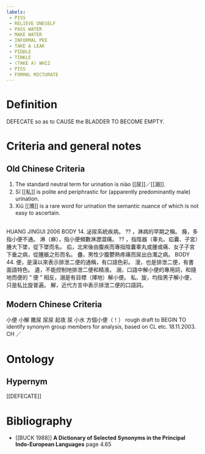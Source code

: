 ```yaml
---
labels: 
 - PISS
 - RELIEVE ONESELF
 - PASS WATER
 - MAKE WATER
 - INFORMAL PEE
 - TAKE A LEAK
 - PIDDLE
 - TINKLE
 - (TAKE A) WHIZ
 - PISS
 - FORMAL MICTURATE
---
```


# Definition
DEFECATE so as to CAUSE the BLADDER TO BECOME EMPTY.
# Criteria and general notes
## Old Chinese Criteria
1. The standard neutral term for urination is niào [[尿]]／[[溺]].
2. Sī [[私]] is polite and periphrastic for (apparently predominantly male) urination.
3. Xiǔ [[滫]] is a rare word for urination the semantic nuance of which is not easy to ascertain.
## 
HUANG JINGUI 2006
BODY 14. 泌尿系統疾病。
?? ，淋病的早期之稱。
癃，多指小便不通。
淋（痳），指小便頻數淋瀝澀痛。
?? ，指陰器（睾丸、疝囊、子宮）腫大下墜，從下墜而名。
疝，北宋後由腹疾而專指陰囊睾丸或腫或痛、女子子宮下垂之病，從腫脹之形而名。
蠱，男性少腹鬱熱疼痛而尿出白濁之病。
BODY 44.
便，是漢以來表示排泄二便的通稱，有口語色彩。
溲，也是排泄二便，有書面語特色。
遺，不能控制地排泄二便和精液。
溺，口語中解小便的專用詞，和隨地而便的 “ 便 ” 相反，溺是有目標（擇地）解小便。
私、旋，均指男子解小便，只是私比旋普遍。
解，近代方言中表示排泄二便的口語詞。
## Modern Chinese Criteria
小便
小解
撒尿
尿尿
起夜
尿
小水
方個小便（！）
rough draft to BEGIN TO identify synonym group members for analysis, based on CL etc. 18.11.2003. CH ／
# Ontology

## Hypernym
[[DEFECATE]]
# Bibliography
- [[BUCK 1988]]
**A Dictionary of Selected Synonyms in the Principal Indo-European Languages** page 4.65
